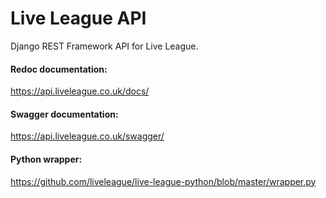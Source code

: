 # Live League API
Django REST Framework API for Live League.

#### Redoc documentation:
https://api.liveleague.co.uk/docs/

#### Swagger documentation:
https://api.liveleague.co.uk/swagger/

#### Python wrapper:
https://github.com/liveleague/live-league-python/blob/master/wrapper.py